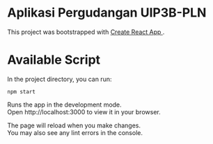 # Aplikasi Pergudangan UIP3B-PLN
This project was bootstrapped with <a href ="https://github.com/facebook/create-react-app" target="_blank"> Create React App </a>.
# Available Script
In the project directory, you can run:

<code>npm start</code>

Runs the app in the development mode.
<br>
Open http://localhost:3000 to view it in your browser.

The page will reload when you make changes.
<br>
You may also see any lint errors in the console.
